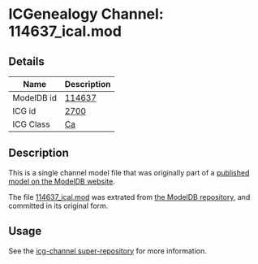 # ICGenealogy Channel: 114637\_ical.mod

## Details

Name | Description
---- | -----------
ModelDB id | [114637](http://senselab.med.yale.edu/ModelDB/ShowModel.cshtml?model=114637)
ICG id | [2700](http://icg.neurotheory.ox.ac.uk/channels/3/2700)
ICG Class | [Ca](http://icg.neurotheory.ox.ac.uk/channels/3)

## Description

This is a single channel model file that was originally part of a [published model on the ModelDB website](http://senselab.med.yale.edu/mModelDB/ShowModel.cshtml?model=114637).

The file [114637\_ical.mod](114637_ical.mod) was extrated from [the ModelDB repository](http://senselab.med.yale.edu/ModelDB/ShowModel.cshtml?model=114637), and committed in its original form.

## Usage

See the [icg-channel super-repository](https://github.com/icgenealogy/icg-channels) for more information.